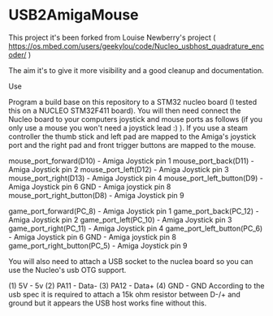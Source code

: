 # USB2AmigaMouse

This project it's been forked from Louise Newberry's project ( https://os.mbed.com/users/geekylou/code/Nucleo_usbhost_quadrature_encoder/ )

The aim it's to give it more visibility and a good cleanup and documentation. 

Use

Program a build base on this repository to a STM32 nucleo board (I tested this on a NUCLEO STM32F411 board). You will then need connect the Nucleo board to your computers joystick and mouse ports as follows (if you only use a mouse you won't need a joystick lead :) ). If you use a steam controller the thumb stick and left pad are mapped to the Amiga's joystick port and the right pad and front trigger buttons are mapped to the mouse.

mouse_port_forward(D10)     - Amiga Joystick pin 1
mouse_port_back(D11)          - Amiga Joystick pin 2
mouse_port_left(D12)          - Amiga Joystick pin 3
mouse_port_right(D13)         - Amiga Joystick pin 4
mouse_port_left_button(D9)    - Amiga Joystick pin 6
GND                           - Amiga joystick pin 8
mouse_port_right_button(D8)   - Amiga Joystick pin 9
 
game_port_forward(PC_8)       - Amiga Joystick pin 1
game_port_back(PC_12)         - Amiga Joystick pin 2
game_port_left(PC_10)         - Amiga Joystick pin 3
game_port_right(PC_11)        - Amiga Joystick pin 4
game_port_left_button(PC_6)   - Amiga Joystick pin 6
GND                           - Amiga joystick pin 8
game_port_right_button(PC_5)  - Amiga Joystick pin 9

You will also need to attach a USB socket to the nuclea board so you can use the Nucleo's usb OTG support.

(1) 5V     - 5v
(2) PA11 - Data-
(3) PA12 - Data+
(4) GND - GND
According to the usb spec it is required to attach a 15k ohm resistor between D-/+ and ground but it appears the USB host works fine without this.

